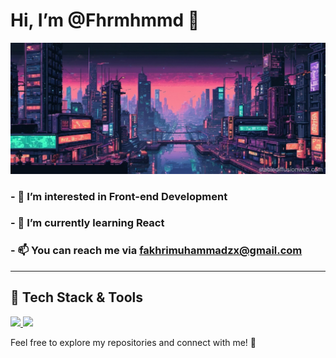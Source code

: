 # Hi, I’m @Fhrmhmmd 👋

![art](https://github.com/Fhrmhmmd/Fhrmhmmd/blob/main/art.jpg)

### - 👀 I’m interested in **Front-end Development**
### - 🌱 I’m currently learning **React**
### - 📫 You can reach me via [fakhrimuhammadzx@gmail.com](mailto:fakhrimuhammadzx@gmail.com)

---

## 🚀 Tech Stack & Tools

<a href="https://skillicons.dev">
    <img src="https://skillicons.dev/icons?i=flutter,kotlin,cpp,arduino" />
    <img src="https://skillicons.dev/icons?i=html,css,js,php" />
</a>

Feel free to explore my repositories and connect with me! 🤝


